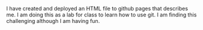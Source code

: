 I have created and deployed an HTML file to github pages that describes me. I am doing this as a lab for class to learn how to use git. I am finding this challenging although I am having fun.
